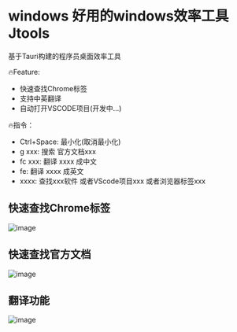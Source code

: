 # windows 好用的windows效率工具 Jtools

基于Tauri构建的程序员桌面效率工具

🔥Feature:
  + 快速查找Chrome标签
  + 支持中英翻译
  + 自动打开VSCODE项目(开发中...)

🔥指令：
  + Ctrl+Space: 最小化(取消最小化)
  + g xxx: 搜索 官方文档xxx
  + fc xxx: 翻译 xxxx 成中文
  + fe: 翻译 xxxx 成英文
  + xxxx: 查找xxx软件 或者VScode项目xxx 或者浏览器标签xxx

## 快速查找Chrome标签

![image](https://github.com/pengshengjie/jtools/assets/117100743/856e5bab-5eb2-4ed3-908f-1d45583126bf)

## 快速查找官方文档

![image](https://github.com/pengshengjie/jtools/assets/117100743/4eb90a1a-d1b2-4e42-bf7d-ec7ca2a20fcf)

## 翻译功能

![image](https://github.com/pengshengjie/jtools/assets/117100743/d8c0f6c5-9697-4056-a17c-7d67778bc550)
